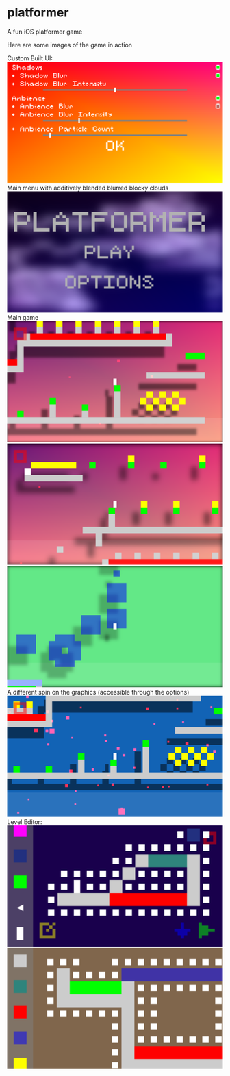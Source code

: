 # platformer
A fun iOS platformer game

Here are some images of the game in action

Custom Built UI:
![alt text](https://github.com/phiradox/platformer/blob/master/IMG_1702.PNG?raw=true)
Main menu with additively blended blurred blocky clouds
![alt text](https://github.com/phiradox/platformer/blob/master/IMG_1719.PNG?raw=true)
Main game
![alt text](https://github.com/phiradox/platformer/blob/master/IMG_1724.PNG?raw=true)
![alt text](https://github.com/phiradox/platformer/blob/master/IMG_1725.PNG?raw=true)
![alt text](https://github.com/phiradox/platformer/blob/master/IMG_1647.PNG?raw=true)
A different spin on the graphics (accessible through the options)
![alt text](https://github.com/phiradox/platformer/blob/master/IMG_1712.PNG?raw=true)
Level Editor:
![alt text](https://github.com/phiradox/platformer/blob/master/IMG_1775.PNG?raw=true)
![alt text](https://github.com/phiradox/platformer/blob/master/IMG_1654.PNG?raw=true)
